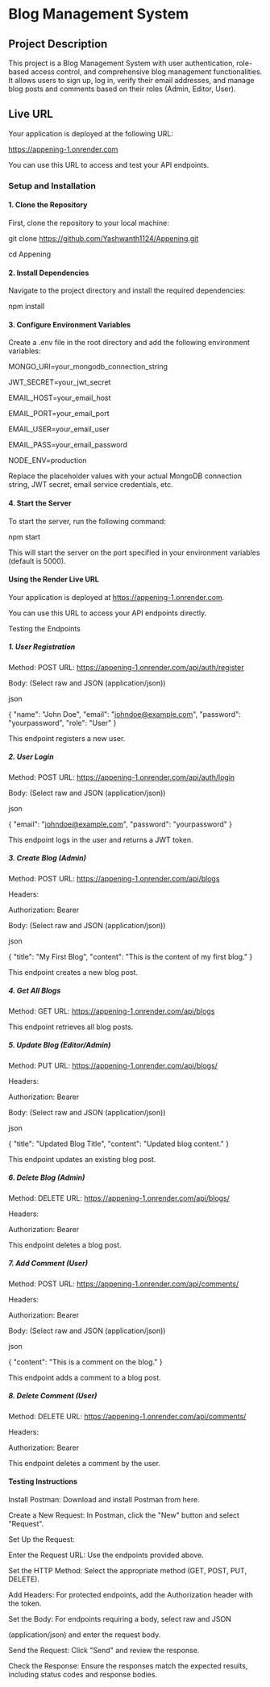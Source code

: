 # Blog Management System

## Project Description

This project is a Blog Management System with user authentication, role-based access control, and comprehensive blog management functionalities. It allows users to sign up, log in, verify their email addresses, and manage blog posts and comments based on their roles (Admin, Editor, User).

## Live URL

Your application is deployed at the following URL:

https://appening-1.onrender.com

You can use this URL to access and test your API endpoints.

### Setup and Installation

#### 1. Clone the Repository
   
First, clone the repository to your local machine:

git clone https://github.com/Yashwanth1124/Appening.git

cd Appening

#### 2. Install Dependencies

Navigate to the project directory and install the required dependencies:

npm install

#### 3. Configure Environment Variables

Create a .env file in the root directory and add the following environment variables:

MONGO_URI=your_mongodb_connection_string

JWT_SECRET=your_jwt_secret

EMAIL_HOST=your_email_host

EMAIL_PORT=your_email_port

EMAIL_USER=your_email_user

EMAIL_PASS=your_email_password

NODE_ENV=production

Replace the placeholder values with your actual MongoDB connection string, JWT secret, email service credentials, etc.

#### 4. Start the Server

To start the server, run the following command:

npm start

This will start the server on the port specified in your environment variables (default is 5000).

#### Using the Render Live URL

Your application is deployed at https://appening-1.onrender.com.

You can use this URL to access your API endpoints directly.

Testing the Endpoints

##### 1. User Registration

Method: POST URL: https://appening-1.onrender.com/api/auth/register

Body: (Select raw and JSON (application/json))

json

{
  "name": "John Doe",
  "email": "johndoe@example.com",
  "password": "yourpassword",
  "role": "User"
}

This endpoint registers a new user.

##### 2. User Login

Method: POST URL: https://appening-1.onrender.com/api/auth/login

Body: (Select raw and JSON (application/json))

json

{
  "email": "johndoe@example.com",
  "password": "yourpassword"
}

This endpoint logs in the user and returns a JWT token.

##### 3. Create Blog (Admin)

Method: POST URL: https://appening-1.onrender.com/api/blogs

Headers:

Authorization: Bearer <your-token>

Body: (Select raw and JSON (application/json))

json

{
  "title": "My First Blog",
  "content": "This is the content of my first blog."
}

This endpoint creates a new blog post.

##### 4. Get All Blogs

Method: GET URL: https://appening-1.onrender.com/api/blogs

This endpoint retrieves all blog posts.

##### 5. Update Blog (Editor/Admin)

Method: PUT URL: https://appening-1.onrender.com/api/blogs/<blogId>

Headers:

Authorization: Bearer <your-token>

Body: (Select raw and JSON (application/json))

json

{
  "title": "Updated Blog Title",
  "content": "Updated blog content."
}

This endpoint updates an existing blog post.

##### 6. Delete Blog (Admin)

Method: DELETE URL: https://appening-1.onrender.com/api/blogs/<blogId>

Headers:

Authorization: Bearer <your-token>

This endpoint deletes a blog post.

##### 7. Add Comment (User)

Method: POST URL: https://appening-1.onrender.com/api/comments/<blogId>

Headers:

Authorization: Bearer <your-token>

Body: (Select raw and JSON (application/json))

json

{
  "content": "This is a comment on the blog."
}

This endpoint adds a comment to a blog post.

##### 8. Delete Comment (User)
Method: DELETE URL: https://appening-1.onrender.com/api/comments/<commentId>

Headers:

Authorization: Bearer <your-token>

This endpoint deletes a comment by the user.

#### Testing Instructions

Install Postman: Download and install Postman from here.

Create a New Request: In Postman, click the "New" button and select "Request".

Set Up the Request:

Enter the Request URL: Use the endpoints provided above.

Set the HTTP Method: Select the appropriate method (GET, POST, PUT, DELETE).

Add Headers: For protected endpoints, add the Authorization header with the token.

Set the Body: For endpoints requiring a body, select raw and JSON

(application/json) and enter the request body.

Send the Request: Click "Send" and review the response.

Check the Response: Ensure the responses match the expected results, including status codes and response bodies.




